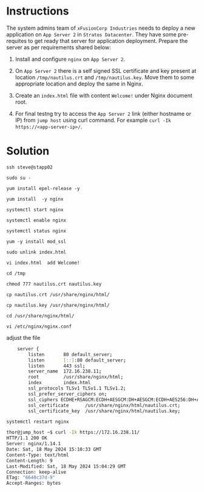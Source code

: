 # Instructions

The system admins team of `xFusionCorp Industries` needs to deploy a new application on `App Server 2` in `Stratos Datacenter`. They have some pre-requites to get ready that server for application deployment. Prepare the server as per requirements shared below:

1. Install and configure `nginx` on `App Server 2`.

2. On `App Server 2` there is a self signed SSL certificate and key present at location `/tmp/nautilus.crt` and `/tmp/nautilus.key`. Move them to some appropriate location and deploy the same in Nginx.

3. Create an `index.html` file with content `Welcome!` under Nginx document root.

4. For final testng try to access the `App Server 2` link (either hostname or IP) from `jump host` using curl command. For example `curl -Ik https://<app-server-ip>/`.

# Solution

`ssh steve@stapp02`

`sudo su -`

`yum install epel-release -y`

`yum install  -y nginx`

`systemctl start nginx`

`systemctl enable nginx`

`systemctl status nginx`

`yum -y install mod_ssl`

`sudo unlink index.html`

`vi index.html  add Welcome!`

`cd /tmp`

`chmod 777 nautilus.crt nautilus.key`

`cp nautilus.crt /usr/share/nginx/html/`

`cp nautilus.key /usr/share/nginx/html/`

`cd /usr/share/nginx/html/`

`vi /etc/nginx/nginx.conf`

adjust the file

```bash
    server {
        listen       80 default_server;
        listen       [::]:80 default_server;
        listen       443 ssl;
        server_name  172.16.238.11;
        root         /usr/share/nginx/html;
        index        index.html
        ssl_protocols TLSv1 TLSv1.1 TLSv1.2;
        ssl_prefer_server_ciphers on;
        ssl_ciphers ECDHE+RSAGCM:ECDH+AESGCM:DH+AESGCM:ECDH+AES256:DH+AES256:ECDH+AES128:DH+AES:!aNULL!eNull:!EXPORT:!DES:!3DES:!MD5:!DSS;
        ssl_certificate      /usr/share/nginx/html/nautilus.crt;
        ssl_certificate_key  /usr/share/nginx/html/nautilus.key;

```

`systemctl restart nginx`

```bash
thor@jump_host ~$ curl -Ik https://172.16.238.11/
HTTP/1.1 200 OK
Server: nginx/1.14.1
Date: Sat, 18 May 2024 15:10:33 GMT
Content-Type: text/html
Content-Length: 9
Last-Modified: Sat, 18 May 2024 15:04:29 GMT
Connection: keep-alive
ETag: "6648c37d-9"
Accept-Ranges: bytes
```
